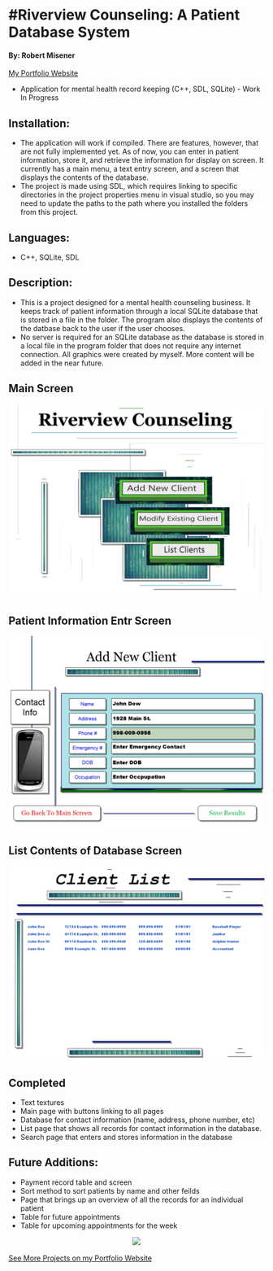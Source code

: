 

# #Riverview Counseling: A Patient Database System
#### By: Robert Misener
<a href="http://www.robertmisener.com"> My Portfolio Website </a>
* Application for mental health record keeping (C++, SDL, SQLite) - Work In Progress

## Installation:
* The application will work if compiled. There are features, however, that are not fully implemented yet. As of now, you can enter in patient information, store it, and retrieve the information for display on screen. It currently has a main menu, a text entry screen, and a screen that displays the contents of the database. 
* The project is made using SDL, which requires linking to specific directories in the project properties menu in visual studio, so you may need to update the paths to the path where you installed the folders from this project.

## Languages: 
* C++, SQLite, SDL

## Description: 
* This is a project designed for a mental health counseling business. It keeps track of patient information through a local SQLite database that is stored in a file in the folder. The program also displays the contents of the datbase back to the user if the user chooses. 
* No  server is required for an SQLite database as the database is stored in a local file in the program folder that does not require any internet connection. All graphics were created by myself. More content will be added in the near future.

##  Main Screen
<p align="center"> <img width = "700px" src="https://github.com/RobMisener/Riverview-Counseling-LLC/raw/master/ReadMePhotos/1.PNG" /> </p>

##  Patient Information Entr Screen
<p align="center"> <img width = "700px" src="https://github.com/RobMisener/Riverview-Counseling-LLC/raw/master/ReadMePhotos/2.PNG" /> </p>

##  List Contents of Database Screen
<p align="center"> <img width = "700px" src="https://github.com/RobMisener/Riverview-Counseling-LLC/raw/master/ReadMePhotos/3.PNG" /> </p>

##  Completed
* Text textures
* Main page with buttons linking to all pages
* Database for contact information (name, address, phone number, etc)
* List page that shows all records for contact information in the database.
* Search page that enters and stores information in the database

## Future Additions: 
* Payment record table and screen 
* Sort method to sort patients by name and other feilds
* Page that brings up an overview of all the records for an individual patient
* Table for future appointments
* Table for upcoming appointments for the week


<p align="center"> <https://www.libsdl.org/download-2.0.php"> <img width = "300px" src="https://upload.wikimedia.org/wikipedia/ru/2/26/SDL_logo.png" /> </a> </p>
  
  <a href="http://www.robertmisener.com"> See More Projects on my Portfolio Website </a>
